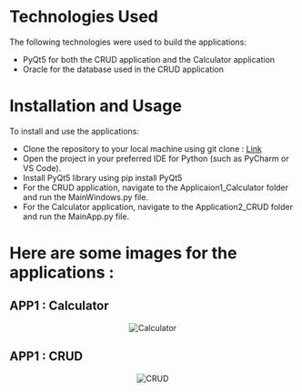 # Technologies Used
The following technologies were used to build the applications:

 - PyQt5 for both the CRUD application and the Calculator application
 - Oracle for the database used in the CRUD application

# Installation and Usage
To install and use the applications:

 - Clone the repository to your local machine using git clone : [Link](https://github.com/abdelhafidAy36/Calculator-and-CRUD-Disktop-Applications-using-PyQt5-library)
 - Open the project in your preferred IDE for Python (such as PyCharm or VS Code).
 - Install PyQt5 library using pip install PyQt5
 - For the CRUD application, navigate to the Applicaion1_Calculator folder and run the MainWindows.py file.
 - For the Calculator application, navigate to the Application2_CRUD folder and run the MainApp.py file.

# Here are some images for the applications : 
## APP1 : Calculator
<center>
<img src="https://github.com/JhingleDiff/Desktop-application-Calculator-and-CRUD-Applications-with-PyQt5-library/blob/main/App1.png" alt="Calculator">
</center>

## APP1 : CRUD
<center>
<img src="https://github.com/JhingleDiff/Desktop-application-Calculator-and-CRUD-Applications-with-PyQt5-library/blob/main/App2.png" alt="CRUD">
</center>
